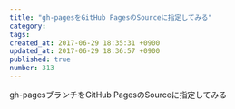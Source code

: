 ```yaml
---
title: "gh-pagesをGitHub PagesのSourceに指定してみる"
category: 
tags: 
created_at: 2017-06-29 18:35:31 +0900
updated_at: 2017-06-29 18:36:57 +0900
published: true
number: 313
---
```


gh-pagesブランチをGitHub PagesのSourceに指定してみる
